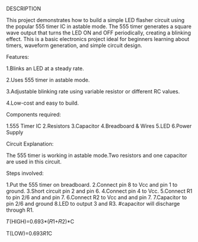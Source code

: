 DESCRIPTION


This project demonstrates how to build a simple LED flasher circuit using the popular 555 timer IC in astable mode. The 555 timer generates a square wave output that turns the LED ON and OFF periodically, creating a blinking effect. This is a basic electronics project ideal for beginners learning about timers, waveform generation, and simple circuit design.

Features:


1.Blinks an LED at a steady rate.

2.Uses 555 timer in astable mode.

3.Adjustable blinking rate using variable resistor or different RC values.

4.Low-cost and easy to build.

Components required:


1.555 Timer IC
2.Resistors
3.Capacitor
4.Breadboard & Wires
5.LED
6.Power Supply

Circuit Explanation:


The 555 timer is working in astable mode.Two resistors and one capacitor are used in this circuit.

Steps involved:


1.Put the 555 timer on breadboard.
2.Connect pin 8 to Vcc and pin 1 to ground.
3.Short circuit pin 2 and pin 6.
4.Connect pin 4 to Vcc.
5.Connect R1 to pin 2/6 and and pin 7.
6.Connect R2 to Vcc and and pin 7.
7.Capacitor to pin 2/6 and ground
8.LED to output 3 and R3.
#capacitor will discharge through R1.

𝑇(HIGH)=0.693*(𝑅1+𝑅2)*C

T(LOW)=0.693*R1*C
